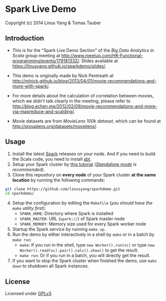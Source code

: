 Spark Live Demo
=====
Copyright (c) 2014 Linus Yang & Tomas Tauber


Introduction
-----
* This is for the "Spark Live Demo Section" of the _Big Data Analytics in Scala_ group meeting at http://www.meetup.com/HK-Functional-programming/events/179181332/. Slides available at https://linusyang.github.io/sparkdemo/slides/.

* This demo is originally made by Nick Pentreath at http://mlnick.github.io/blog/2013/04/01/movie-recommendations-and-more-with-spark/.

* For more details about the calculation of correlation between movies, which we didn't talk clearly in the meeting, please refer to http://blog.echen.me/2012/02/09/movie-recommendations-and-more-via-mapreduce-and-scalding/.

* Movie datasets are from _MovieLens 100k dataset_, which can be found at http://grouplens.org/datasets/movielens/.

Usage
-----
1. Install the latest [Spark](https://spark.apache.org/downloads.html) releases on your node. And if you need to build the Scala code, you need to install [sbt](http://www.scala-sbt.org/).
2. Setup your Spark cluster by [this tutorial](https://spark.apache.org/docs/latest/cluster-overview.html) (_[Standalone mode](https://spark.apache.org/docs/latest/spark-standalone.html) is recommended_).
3. Clone this repository on __every node__ of your Spark cluster __at the same location__ by running the following commands:
```bash
git clone https://github.com/linusyang/sparkdemo.git
cd sparkdemo/
``` 
4. Setup the configuration by editing the `Makefile` (_you should have the `make` utility first_):
	* `SPARK_HOME`: Directory where Spark is installed
	* `SPARK_MASTER`: URL (`spark://`) of Spark master node
	* `SPARK_MEMORY`: Memory size used for every Spark worker node
5. Startup the Spark service by running `make up`.
6. Run the demo by either interactively in a shell by `make` or in a batch by `make run`:
	* `make`: If you run in the shell, type `new Worker().run(sc)` or type `new Worker().read(sc).pair().calc().show()` to get the result.
	* `make run`: Or if you run in a batch, you will directly get the result.
7. If you want to stop the Spark cluster when finished the demo, use `make down` to shutdown all Spark instances.

License
-----
Licensed under [GPLv3](http://www.gnu.org/copyleft/gpl.html).
